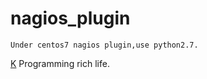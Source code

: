 nagios_plugin
======
    Under centos7 nagios plugin,use python2.7.
                                


[K](https://www.ktianc.com "ktianc")
    Programming rich life.
